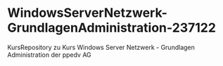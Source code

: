 # WindowsServerNetzwerk-GrundlagenAdministration-237122
KursRepository zu Kurs Windows Server Netzwerk - Grundlagen Administration der ppedv AG
